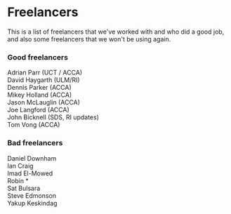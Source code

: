 # Freelancers
This is a list of freelancers that we've worked with and who did a good job, and also some freelancers that we won't be using again.

### Good freelancers
Adrian Parr (UCT / ACCA)  
David Haygarth (ULM/RI)  
Dennis Parker (ACCA)  
Mikey Holland (ACCA)  
Jason McLauglin (ACCA)  
Joe Langford (ACCA)  
John Bicknell (SDS, RI updates)  
Tom Vong (ACCA)  

### Bad freelancers
Daniel Downham  
Ian Craig  
Imad El-Mowed  
Robin *  
Sat Bulsara  
Steve Edmonson  
Yakup Keskindag  

